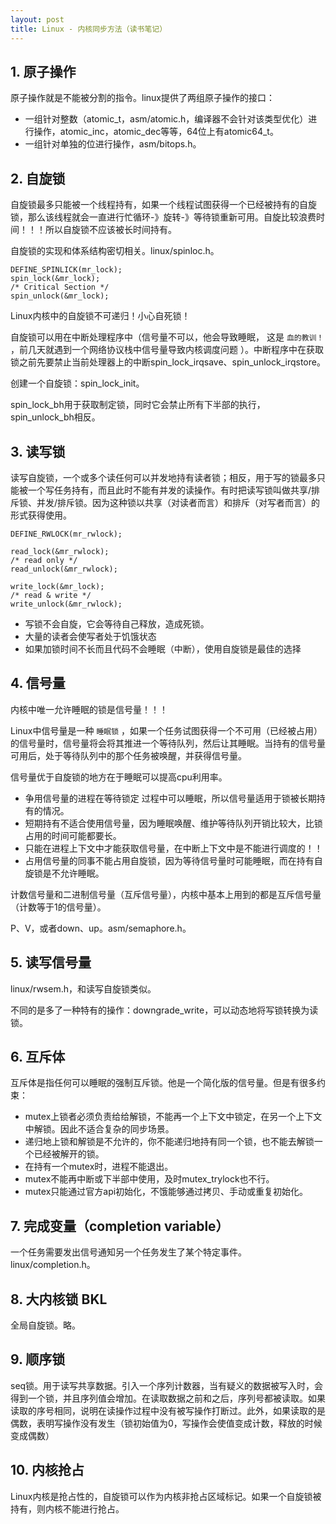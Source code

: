 ```yaml
---
layout: post
title: Linux - 内核同步方法（读书笔记）
---
```


## 1. 原子操作
原子操作就是不能被分割的指令。linux提供了两组原子操作的接口：

* 一组针对整数（atomic_t，asm/atomic.h，编译器不会针对该类型优化）进行操作，atomic_inc，atomic_dec等等，64位上有atomic64_t。
* 一组针对单独的位进行操作，asm/bitops.h。

## 2. 自旋锁
 自旋锁最多只能被一个线程持有，如果一个线程试图获得一个已经被持有的自旋锁，那么该线程就会一直进行忙循环-》旋转-》等待锁重新可用。自旋比较浪费时间！！！所以自旋锁不应该被长时间持有。

自旋锁的实现和体系结构密切相关。linux/spinloc.h。

```
DEFINE_SPINLICK(mr_lock);
spin_lock(&mr_lock);
/* Critical Section */
spin_unlock(&mr_lock);
```

Linux内核中的自旋锁不可递归！小心自死锁！

自旋锁可以用在中断处理程序中（信号量不可以，他会导致睡眠， 这是 `血的教训！` ，前几天就遇到一个网络协议栈中信号量导致内核调度问题 ）。中断程序中在获取锁之前先要禁止当前处理器上的中断spin_lock_irqsave、spin_unlock_irqstore。

创建一个自旋锁：spin_lock_init。

spin_lock_bh用于获取制定锁，同时它会禁止所有下半部的执行，spin_unlock_bh相反。

## 3. 读写锁
读写自旋锁，一个或多个读任何可以并发地持有读者锁；相反，用于写的锁最多只能被一个写任务持有，而且此时不能有并发的读操作。有时把读写锁叫做共享/排斥锁、并发/排斥锁。因为这种锁以共享（对读者而言）和排斥（对写者而言）的形式获得使用。

```
DEFINE_RWLOCK(mr_rwlock);

read_lock(&mr_rwlock);
/* read only */
read_unlock(&mr_rwlock);

write_lock(&mr_lock);
/* read & write */
write_unlock(&mr_rwlock);
````


* 写锁不会自旋，它会等待自己释放，造成死锁。
* 大量的读者会使写者处于饥饿状态
* 如果加锁时间不长而且代码不会睡眠（中断），使用自旋锁是最佳的选择

## 4. 信号量
内核中唯一允许睡眠的锁是信号量！！！

Linux中信号量是一种 `睡眠锁` ，如果一个任务试图获得一个不可用（已经被占用）的信号量时，信号量将会将其推进一个等待队列，然后让其睡眠。当持有的信号量可用后，处于等待队列中的那个任务被唤醒，并获得信号量。

信号量优于自旋锁的地方在于睡眠可以提高cpu利用率。

* 争用信号量的进程在等待锁定 过程中可以睡眠，所以信号量适用于锁被长期持有的情况。
* 短期持有不适合使用信号量，因为睡眠唤醒、维护等待队列开销比较大，比锁占用的时间可能都要长。
* 只能在进程上下文中才能获取信号量，在中断上下文中是不能进行调度的！！
* 占用信号量的同事不能占用自旋锁，因为等待信号量时可能睡眠，而在持有自旋锁是不允许睡眠。

计数信号量和二进制信号量（互斥信号量），内核中基本上用到的都是互斥信号量（计数等于1的信号量）。

P、V，或者down、up。asm/semaphore.h。

## 5. 读写信号量
linux/rwsem.h，和读写自旋锁类似。

不同的是多了一种特有的操作：downgrade_write，可以动态地将写锁转换为读锁。

## 6. 互斥体
互斥体是指任何可以睡眠的强制互斥锁。他是一个简化版的信号量。但是有很多约束：

* mutex上锁者必须负责给给解锁，不能再一个上下文中锁定，在另一个上下文中解锁。因此不适合复杂的同步场景。
* 递归地上锁和解锁是不允许的，你不能递归地持有同一个锁，也不能去解锁一个已经被解开的锁。
* 在持有一个mutex时，进程不能退出。
* mutex不能再中断或下半部中使用，及时mutex_trylock也不行。
* mutex只能通过官方api初始化，不饿能够通过拷贝、手动或重复初始化。


## 7. 完成变量（completion variable）
一个任务需要发出信号通知另一个任务发生了某个特定事件。linux/completion.h。

## 8. 大内核锁 BKL
全局自旋锁。略。

## 9. 顺序锁
seq锁。用于读写共享数据。引入一个序列计数器，当有疑义的数据被写入时，会得到一个锁，并且序列值会增加。在读取数据之前和之后，序列号都被读取。如果读取的序号相同，说明在读操作过程中没有被写操作打断过。此外，如果读取的是偶数，表明写操作没有发生（锁初始值为0，写操作会使值变成计数，释放的时候变成偶数）

## 10. 内核抢占
Linux内核是抢占性的，自旋锁可以作为内核非抢占区域标记。如果一个自旋锁被持有，则内核不能进行抢占。